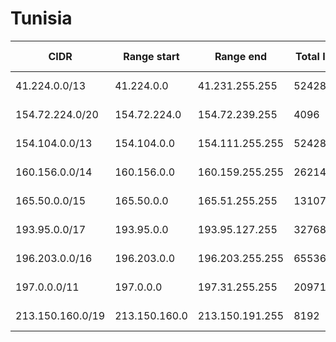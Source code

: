 # Tunisia

CIDR               | Range start     | Range end       | Total IPs  | Assign date | Owner
------------------ | --------------- | --------------- | ---------- | ----------- | -----
41.224.0.0/13      | 41.224.0.0      | 41.231.255.255  | 524288     | 2006-12-12  | 
154.72.224.0/20    | 154.72.224.0    | 154.72.239.255  | 4096       | 2014-01-29  | 
154.104.0.0/13     | 154.104.0.0     | 154.111.255.255 | 524288     | 2014-07-18  | 
160.156.0.0/14     | 160.156.0.0     | 160.159.255.255 | 262144     | 2015-01-16  | 
165.50.0.0/15      | 165.50.0.0      | 165.51.255.255  | 131072     | 2014-10-27  | 
193.95.0.0/17      | 193.95.0.0      | 193.95.127.255  | 32768      | 2001-04-02  | 
196.203.0.0/16     | 196.203.0.0     | 196.203.255.255 | 65536      | 2004-02-26  | 
197.0.0.0/11       | 197.0.0.0       | 197.31.255.255  | 2097152    | 2010-05-03  | 
213.150.160.0/19   | 213.150.160.0   | 213.150.191.255 | 8192       | 2001-04-02  | 
